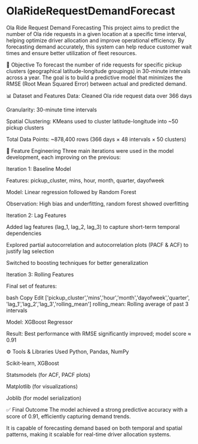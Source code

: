 # OlaRideRequestDemandForecast

Ola Ride Request Demand Forecasting
This project aims to predict the number of Ola ride requests in a given location at a specific time interval, helping optimize driver allocation and improve operational efficiency. By forecasting demand accurately, this system can help reduce customer wait times and ensure better utilization of fleet resources.

🧠 Objective
To forecast the number of ride requests for specific pickup clusters (geographical latitude-longitude groupings) in 30-minute intervals across a year. The goal is to build a predictive model that minimizes the RMSE (Root Mean Squared Error) between actual and predicted demand.

📊 Dataset and Features
Data: Cleaned Ola ride request data over 366 days

Granularity: 30-minute time intervals

Spatial Clustering: KMeans used to cluster latitude-longitude into ~50 pickup clusters

Total Data Points: ~878,400 rows (366 days × 48 intervals × 50 clusters)

🔧 Feature Engineering
Three main iterations were used in the model development, each improving on the previous:

Iteration 1: Baseline Model

Features: pickup_cluster, mins, hour, month, quarter, dayofweek

Model: Linear regression followed by Random Forest

Observation: High bias and underfitting, random forest showed overfitting

Iteration 2: Lag Features

Added lag features (lag_1, lag_2, lag_3) to capture short-term temporal dependencies

Explored partial autocorrelation and autocorrelation plots (PACF & ACF) to justify lag selection

Switched to boosting techniques for better generalization

Iteration 3: Rolling Features

Final set of features:

bash
Copy
Edit
['pickup_cluster','mins','hour','month','dayofweek','quarter',
 'lag_1','lag_2','lag_3','rolling_mean']
rolling_mean: Rolling average of past 3 intervals

Model: XGBoost Regressor

Result: Best performance with RMSE significantly improved; model score ≈ 0.91

⚙️ Tools & Libraries Used
Python, Pandas, NumPy

Scikit-learn, XGBoost

Statsmodels (for ACF, PACF plots)

Matplotlib (for visualizations)

Joblib (for model serialization)

✅ Final Outcome
The model achieved a strong predictive accuracy with a score of 0.91, efficiently capturing demand trends.

It is capable of forecasting demand based on both temporal and spatial patterns, making it scalable for real-time driver allocation systems.

